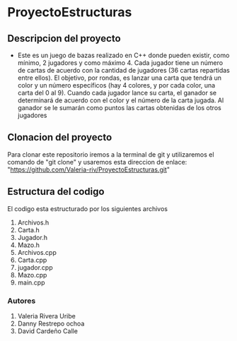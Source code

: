 # ProyectoEstructuras

## Descripcion del proyecto 
* Este es un juego de bazas realizado en C++ donde pueden existir, como mínimo, 2 jugadores y como máximo 4. Cada jugador tiene un número de cartas de acuerdo con la cantidad de jugadores (36 cartas repartidas entre ellos). El objetivo, por rondas, es lanzar una carta que tendrá un color y un número específicos (hay 4 colores, y por cada color, una carta del 0 al 9). Cuando cada jugador lance su carta, el ganador se determinará de acuerdo con el color y el número de la carta jugada. Al ganador se le sumarán como puntos las cartas obtenidas de los otros jugadores

## Clonacion del proyecto 
Para clonar este repositorio iremos a la terminal de git y utilizaremos el comando de 
"git clone" y usaremos esta direccion de enlace: "https://github.com/Valeria-riv/ProyectoEstructuras.git"

## Estructura del codigo 
El codigo esta estructurado por los siguientes archivos 

1. Archivos.h
2. Carta.h
3. Jugador.h
4. Mazo.h
5. Archivos.cpp
6. Carta.cpp
7. jugador.cpp
8. Mazo.cpp
9. main.cpp

### Autores
1. Valeria Rivera Uribe 
2. Danny Restrepo ochoa 
3. David Cardeño Calle 
